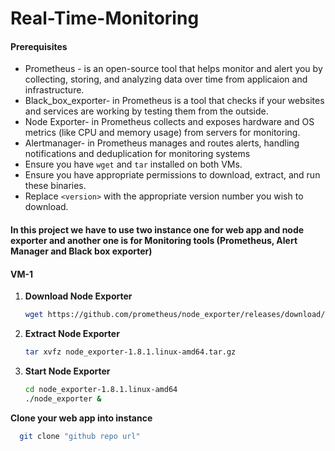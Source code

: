 # Real-Time-Monitoring

#### Prerequisites

- Prometheus - is an open-source tool that helps monitor and alert you by collecting, storing, and analyzing data over time from applicaion and infrastructure.
- Black_box_exporter- in Prometheus is a tool that checks if your websites and services are working by testing them from the outside.
- Node Exporter- in Prometheus collects and exposes hardware and OS metrics (like CPU and memory usage) from servers for monitoring.
- Alertmanager-  in Prometheus manages and routes alerts, handling notifications and deduplication for monitoring systems
- Ensure you have `wget` and `tar` installed on both VMs.
- Ensure you have appropriate permissions to download, extract, and run these binaries.
- Replace `<version>` with the appropriate version number you wish to download.


#### In this project we have to use two instance one for web app and node exporter and another one is for Monitoring tools (Prometheus, Alert Manager and Black box exporter)

#### VM-1 

1. **Download Node Exporter**
   ```bash
   wget https://github.com/prometheus/node_exporter/releases/download/v1.8.1/node_exporter-1.8.1.linux-amd64.tar.gz
   ```

2. **Extract Node Exporter**
   ```bash
   tar xvfz node_exporter-1.8.1.linux-amd64.tar.gz
   ```

3. **Start Node Exporter**
   ```bash
   cd node_exporter-1.8.1.linux-amd64
   ./node_exporter &
   ```

**Clone your web app into instance**

```bash
  git clone "github repo url"
  ```

  

